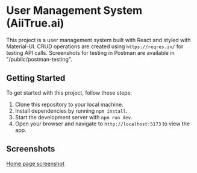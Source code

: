# User Management System (AiiTrue.ai)

This project is a user management system built with React and styled with Material-UI. CRUD operations are created using `https://reqres.in/` for testing API calls. Screenshots for testing in Postman are available in "/public/postman-testing".

## Getting Started

To get started with this project, follow these steps:

1. Clone this repository to your local machine.
2. Install dependencies by running `npm install`.
3. Start the development server with `npm run dev`.
4. Open your browser and navigate to `http://localhost:5173` to view the app.

## Screenshots

[Home page screenshot](./public/Home.png)

